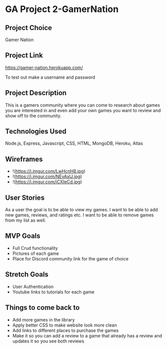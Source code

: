 # GA Project 2-GamerNation

## Project Choice

Gamer Nation

## Project Link

https://gamer-nation.herokuapp.com/

To test out make a username and password
## Project Description

This is a gamers community where you can come to research about games you are interested in and even add your own games you want to review and show off to the community.

## Technologies Used

Node.js, Express, Javascript, CSS, HTML, MongoDB, Heroku, Atlas

## Wireframes

- !(https://i.imgur.com/LwHcnH8.jpg)
- !(https://i.imgur.com/NEvAxlJ.jpg)
- !(https://i.imgur.com/iCXIeCd.jpg)

## User Stories

As a user the goal is to be able to view my games. I want to be able to add new games, reviews, and ratings etc. I want to be able to remove games from my list as well.

## MVP Goals

- Full Crud functionality
- Pictures of each game
- Place for Discord community link for the game of choice

## Stretch Goals

- User Authentication
- Youtube links to tutorials for each game

## Things to come back to

- Add more games in the library
- Apply better CSS to make website look more clean
- Add links to different places to purchase the games
- Make it so you can add a review to a game that already has a review and updates it so you see both reviews
